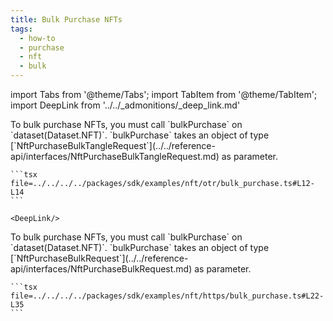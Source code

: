 ```yaml
---
title: Bulk Purchase NFTs
tags:
  - how-to
  - purchase
  - nft
  - bulk
---
```


import Tabs from '@theme/Tabs';
import TabItem from '@theme/TabItem';
import DeepLink from '../../_admonitions/_deep_link.md'

<Tabs>
  <TabItem value="otr" label="OTR">
    To bulk purchase NFTs, you must call `bulkPurchase` on `dataset(Dataset.NFT)`.
    `bulkPurchase` takes an object of type [`NftPurchaseBulkTangleRequest`](../../reference-api/interfaces/NftPurchaseBulkTangleRequest.md) as parameter.

    ```tsx file=../../../../packages/sdk/examples/nft/otr/bulk_purchase.ts#L12-L14
    ```

    <DeepLink/>
  </TabItem>  
  <TabItem value="https" label="HTTPS">
    To bulk purchase NFTs, you must call `bulkPurchase` on `dataset(Dataset.NFT)`.
    `bulkPurchase` takes an object of type [`NftPurchaseBulkRequest`](../../reference-api/interfaces/NftPurchaseBulkRequest.md) as parameter.

    ```tsx file=../../../../packages/sdk/examples/nft/https/bulk_purchase.ts#L22-L35
    ```
  </TabItem>
</Tabs>
